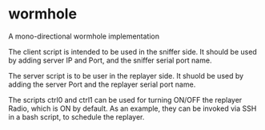 # wormhole
A mono-directional wormhole implementation

The client script is intended to be used in the sniffer side. It should be used by adding server IP and Port, and the sniffer serial port name.

The server script is to be user in the replayer side. It shuold be used by adding the server Port and the replayer serial port name.

The scripts ctrl0 and ctrl1 can be used for turning ON/OFF the replayer Radio, which is ON by default. As an example, they can be invoked via SSH in a bash script, to schedule the replayer.
